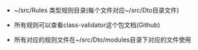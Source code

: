- ~/src/Rules 类型规则目录(每个文件对应~/src/Dto目录文件)

- 所有规则可以查看class-validator这个包文档(Github)
- 所有对应的规则文件在~/src/Dto/modules目录下对应的文件使用